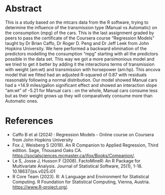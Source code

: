 # Abstract
This is a study based on the mtcars data from the R software, trying to determine the influence of the transmission type (Manual vs Automatic) on the consumption (mpg) of the cars. This is the last assignment graded by peers to pass the certificate of the Coursera course “Regression Models” taught by Dr Brian Caffo, Dr Roger D. Peng and Dr Jeff Leek from John Hopkins University. We here performed a backward elimination of the predictors modelling the consumption “mpg” starting with all the predictors possible in the data set. This way we got a more parsimonious model and we tried to get it better by adding it the interactions terms of transmission with weight (am:wt) and transmission with horsepower (am:hp). This ancova model that we fitted had an adjusted R-squared of 0.87 with residuals reasonably following a normal distribution. Our model showed Manual cars had a +14.9 miles/gallon significant effect and showed an interaction slope “am:wt” of -5.21 for Manual cars : on the whole, Manual cars consume less but as their weight grows up they will comparatively consume more than Automatic ones.

# References
* Caffo B et al (2024) : Regression Models - Online course on Coursera from John Hopkins University
* Fox J, Weisberg S (2019). An R Companion to Applied Regression, Third edition. Sage, Thousand Oaks CA. https://socialsciences.mcmaster.ca/jfox/Books/Companion/.
* Le S, Josse J, Husson F (2008). FactoMineR: An R Package for Multivariate Analysis. Journal of Statistical Software, 25(1), 1-18. 10.18637/jss.v025.i01
* R Core Team (2023). R: A Language and Environment for Statistical Computing. R Foundation for Statistical Computing, Vienna, Austria. https://www.R-project.org/.

